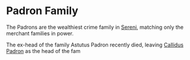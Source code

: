 # Padron Family
The Padrons are the wealthiest crime family in [Sereni](../Locations/Carthus/Sereni), matching only the merchant families in power. 

The ex-head of the family Astutus Padron recently died, leaving [Callidus Padron](Padron%20Family/Callidus%20Padron.md) as the head of the fam